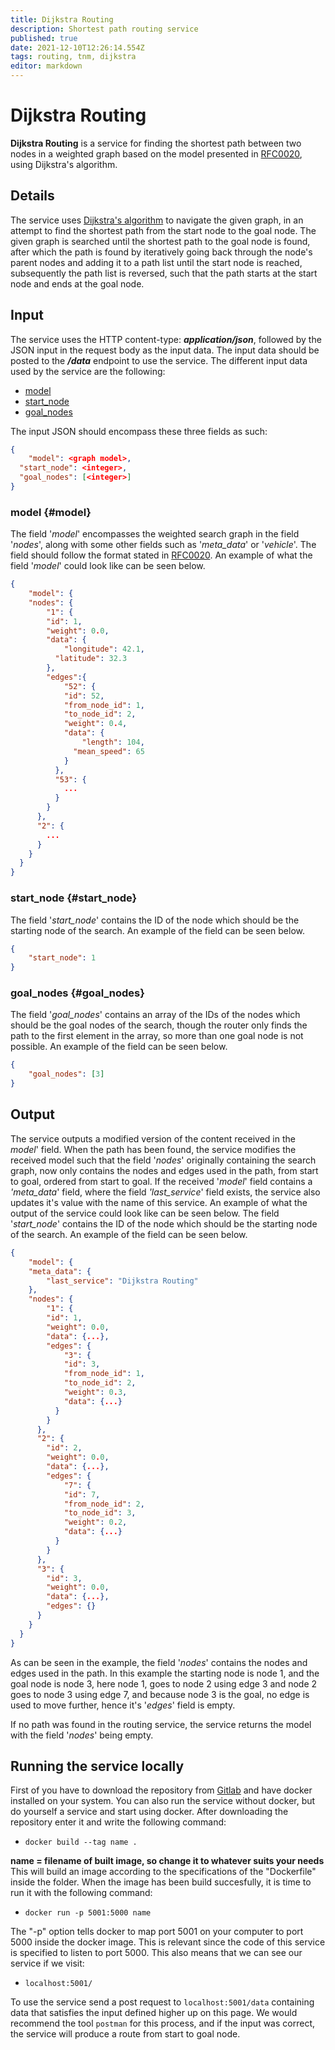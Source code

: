 ```yaml
---
title: Dijkstra Routing
description: Shortest path routing service
published: true
date: 2021-12-10T12:26:14.554Z
tags: routing, tnm, dijkstra
editor: markdown
---
```


# Dijkstra Routing
**Dijkstra Routing** is a service for finding the shortest path between two nodes in a weighted graph based on the model presented in [RFC0020](https://wiki.astep-dev.cs.aau.dk/rfc/0020), using Dijkstra's algorithm. 

## Details
The service uses [Dijkstra's algorithm](https://en.wikipedia.org/wiki/Dijkstra%27s_algorithm) to navigate the given graph, in an attempt to find the shortest path from the start node to the goal node. The given graph is searched until the shortest path to the goal node is found, after which the path is found by iteratively going back through the node's parent nodes and adding it to a path list until the start node is reached, subsequently the path list is reversed, such that the path starts at the start node and ends at the goal node.

## Input
The service uses the HTTP content-type: ***application/json***, followed by the JSON input in the request body as the input data. The input data should be posted to the ***/data*** endpoint to use the service. The different input data used by the service are the following:
- [model](#model)
- [start_node](#start_node)
- [goal_nodes](#goal_nodes)

The input JSON should encompass these three fields as such:
``` JSON
{
	"model": <graph model>,
  "start_node": <integer>,
  "goal_nodes": [<integer>]
}
```

### model {#model}
The field '*model*' encompasses the weighted search graph in the field '*nodes*', along with some other fields such as '*meta_data*' or '*vehicle*'. The field should follow the format stated in [RFC0020](https://wiki.astep-dev.cs.aau.dk/rfc/0020). An example of what the field '*model*' could look like can be seen below.
``` JSON
{
	"model": {
    "nodes": {
    	"1": {
      	"id": 1,
        "weight": 0.0,
        "data": {
        	"longitude": 42.1,
          "latitude": 32.3
        },
        "edges":{
        	"52": {
          	"id": 52,
            "from_node_id": 1,
            "to_node_id": 2,
            "weight": 0.4,
            "data": {
            	"length": 104,
              "mean_speed": 65
            }
          },
          "53": {
          	...
          }
        }
      },
      "2": {
      	...
      }
    }
  }
}
```

### start_node {#start_node}
The field '*start_node*' contains the ID of the node which should be the starting node of the search. An example of the field can be seen below.
``` JSON
{
	"start_node": 1
}
```

### goal_nodes {#goal_nodes}
The field '*goal_nodes*' contains an array of the IDs of the nodes which should be the goal nodes of the search, though the router only finds the path to the first element in the array, so more than one goal node is not possible. An example of the field can be seen below.
``` JSON
{
	"goal_nodes": [3]
}
```

## Output
The service outputs a modified version of the content received in the *model*' field. When the path has been found, the service modifies the received model such that the field '*nodes*' originally containing the search graph, now only contains the nodes and edges used in the path, from start to goal, ordered from start to goal. If the received '*model*' field contains a *'meta_data*' field, where the field *'last_service*' field exists, the service also updates it's value with the name of this service. An example of what the output of the service could look like can be seen below.
The field '*start_node*' contains the ID of the node which should be the starting node of the search. An example of the field can be seen below.
``` JSON
{
	"model": {
  	"meta_data": {
    	"last_service": "Dijkstra Routing"
    },
    "nodes": {
    	"1": {
      	"id": 1,
        "weight": 0.0,
        "data": {...},
        "edges": {
        	"3": {
          	"id": 3,
            "from_node_id": 1,
            "to_node_id": 2,
            "weight": 0.3,
            "data": {...}
          }
        }
      },
      "2": {
      	"id": 2,
        "weight": 0.0,
        "data": {...},
        "edges": {
        	"7": {
          	"id": 7,
            "from_node_id": 2,
            "to_node_id": 3,
            "weight": 0.2,
            "data": {...}
          }
        }
      },
      "3": {
      	"id": 3,
        "weight": 0.0,
        "data": {...},
        "edges": {}
      }
    }
  }
}
```

As can be seen in the example, the field '*nodes*' contains the nodes and edges used in the path. In this example the starting node is node 1, and the goal node is node 3, here node 1, goes to node 2 using edge 3 and node 2 goes to node 3 using edge 7, and because node 3 is the goal, no edge is used to move further, hence it's '*edges*' field is empty.

If no path was found in the routing service, the service returns the model with the field '*nodes*' being empty.

## Running the service locally
First of you have to download the repository from [Gitlab](https://daisy-git.cs.aau.dk/astep-2021/group-11/dijkstrarouter) and have docker installed on your system. You can also run the service without docker, but do yourself a service and start using docker. After downloading the repository enter it and write the following command:
- `docker build --tag name .`

**name = filename of built image, so change it to whatever suits your needs**
This will build an image according to the specifications of the "Dockerfile" inside the folder. When the image has been build succesfully, it is time to run it with the following command:
- `docker run -p 5001:5000 name`

The "-p" option tells docker to map port 5001 on your computer to port 5000 inside the docker image. This is relevant since the code of this service is specified to listen to port 5000. This also means that we can see our service if we visit:
- `localhost:5001/`

To use the service send a post request to `localhost:5001/data` containing data that satisfies the input defined higher up on this page. We would recommend the tool `postman` for this process, and if the input was correct, the service will produce a route from start to goal node.